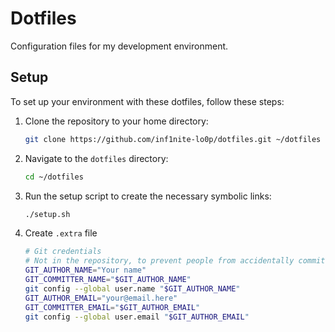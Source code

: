 # Dotfiles

Configuration files for my development environment.

## Setup

To set up your environment with these dotfiles, follow these steps:

1. Clone the repository to your home directory:

    ```sh
    git clone https://github.com/inf1nite-lo0p/dotfiles.git ~/dotfiles
    ```

2. Navigate to the `dotfiles` directory:

    ```sh
    cd ~/dotfiles
    ```

3. Run the setup script to create the necessary symbolic links:

    ```sh
    ./setup.sh
    ```

4. Create `.extra` file

    ```sh
    # Git credentials
    # Not in the repository, to prevent people from accidentally committing under my name
    GIT_AUTHOR_NAME="Your name"
    GIT_COMMITTER_NAME="$GIT_AUTHOR_NAME"
    git config --global user.name "$GIT_AUTHOR_NAME"
    GIT_AUTHOR_EMAIL="your@email.here"
    GIT_COMMITTER_EMAIL="$GIT_AUTHOR_EMAIL"
    git config --global user.email "$GIT_AUTHOR_EMAIL"
    ```
